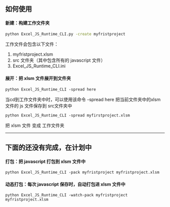 ## 如何使用



#### 新建：构建工作文件夹

```bash
python Excel_JS_Runtime_CLI.py -create myfristproject
```

工作文件会包含以下文件：

1. myfristproject.xlsm
2. src 文件夹（其中包含所有的 javascript 文件）
3. Excel_JS_Runtime_CLI.ini



#### 展开：把 xlsm 文件展开到文件夹

```
python Excel_JS_Runtime_CLI -spread here
```

当cd到工作文件夹中时，可以使用该命令 -spread here 把当前文件夹中的xlsm文件的 js 文件保存到 src文件夹中

```
python Excel_JS_Runtime_CLI -spread myfirstproject.xlsm
```

把 xlsm 文件 变成 工作文件夹

------



## 下面的还没有完成，在计划中

#### 打包：把 javascript 打包到 xlsm 文件中

```
python Excel_JS_Runtime_CLI -pack myfristproject myfristproject.xlsm
```



#### 动态打包：每次 javascript 保存时，自动打包进 xlsm 文件中

```
python Excel_JS_Runtime_CLI -watch-pack myfristproject myfristproject.xlsm
```


